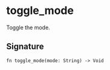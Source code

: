 # toggle_mode

Toggle the mode.
## Signature

```nogscript
fn toggle_mode(mode: String) -> Void
```

